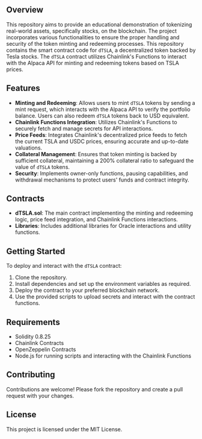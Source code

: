 ## Overview

This repository aims to provide an educational demonstration of tokenizing real-world assets, specifically stocks, on the blockchain. The project incorporates various functionalities to ensure the proper handling and security of the token minting and redeeming processes. This repository contains the smart contract code for `dTSLA`, a decentralized token backed by Tesla stocks. The `dTSLA` contract utilizes Chainlink's Functions to interact with the Alpaca API for minting and redeeming tokens based on TSLA prices.

## Features

- **Minting and Redeeming**: Allows users to mint `dTSLA` tokens by sending a mint request, which interacts with the Alpaca API to verify the portfolio balance. Users can also redeem `dTSLA` tokens back to USD equivalent.
- **Chainlink Functions Integration**: Utilizes Chainlink's Functions to securely fetch and manage secrets for API interactions.
- **Price Feeds**: Integrates Chainlink's decentralized price feeds to fetch the current TSLA and USDC prices, ensuring accurate and up-to-date valuations.
- **Collateral Management**: Ensures that token minting is backed by sufficient collateral, maintaining a 200% collateral ratio to safeguard the value of `dTSLA` tokens.
- **Security**: Implements owner-only functions, pausing capabilities, and withdrawal mechanisms to protect users' funds and contract integrity.

## Contracts

- **dTSLA.sol**: The main contract implementing the minting and redeeming logic, price feed integration, and Chainlink Functions interactions.
- **Libraries**: Includes additional libraries for Oracle interactions and utility functions.

## Getting Started

To deploy and interact with the `dTSLA` contract:

1. Clone the repository.
2. Install dependencies and set up the environment variables as required.
3. Deploy the contract to your preferred blockchain network.
4. Use the provided scripts to upload secrets and interact with the contract functions.

## Requirements

- Solidity 0.8.25
- Chainlink Contracts
- OpenZeppelin Contracts
- Node.js for running scripts and interacting with the Chainlink Functions

## Contributing

Contributions are welcome! Please fork the repository and create a pull request with your changes.

## License

This project is licensed under the MIT License.
